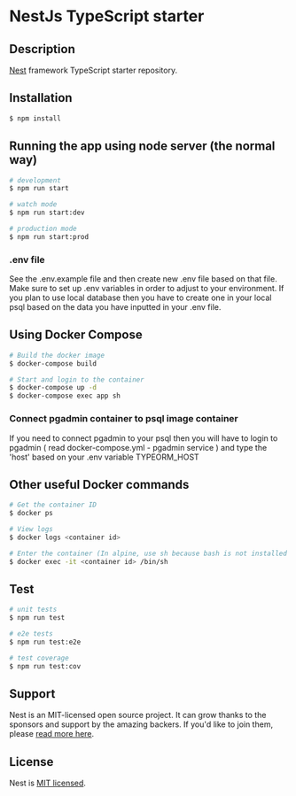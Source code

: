 # NestJs TypeScript starter

## Description

[Nest](https://github.com/nestjs/nest) framework TypeScript starter repository.

## Installation

```bash
$ npm install
```

## Running the app using node server (the normal way)

```bash
# development
$ npm run start

# watch mode
$ npm run start:dev

# production mode
$ npm run start:prod
```
### .env file
See the .env.example file and then create new .env file based on that file.
Make sure to set up .env variables in order to adjust to your environment. 
If you plan to use local database then you have to create one in your local psql based on the data you have inputted in your .env file.

## Using Docker Compose

```sh
# Build the docker image
$ docker-compose build

# Start and login to the container
$ docker-compose up -d
$ docker-compose exec app sh
```
### Connect pgadmin container to psql image container
If you need to connect pgadmin to your psql then you will have to login to pgadmin ( read docker-compose.yml - pgadmin service ) and type the 'host' based on your .env variable TYPEORM_HOST

## Other useful Docker commands

```sh
# Get the container ID
$ docker ps

# View logs
$ docker logs <container id>

# Enter the container (In alpine, use sh because bash is not installed by default)
$ docker exec -it <container id> /bin/sh

```

## Test

```bash
# unit tests
$ npm run test

# e2e tests
$ npm run test:e2e

# test coverage
$ npm run test:cov
```

## Support

Nest is an MIT-licensed open source project. It can grow thanks to the sponsors and support by the amazing backers. If you'd like to join them, please [read more here](https://docs.nestjs.com/support).

## License

Nest is [MIT licensed](LICENSE).
